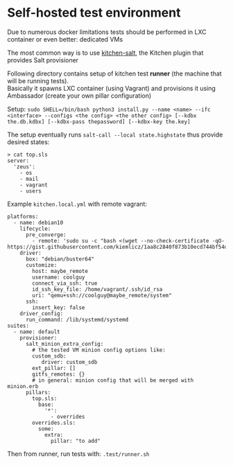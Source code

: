 # Self-hosted test environment
Due to numerous docker limitations tests should be performed in LXC container or even better: dedicated VMs

The most common way is to use [kitchen-salt](https://github.com/saltstack/kitchen-salt), the Kitchen plugin that provides Salt provisioner

Following directory contains setup of kitchen test **runner** (the machine that will be running tests).  
Basically it spawns LXC container (using Vagrant) and provisions it using Ambassador (create your own pillar configuration)

Setup: `sudo SHELL=/bin/bash python3 install.py --name <name> --ifc <interface> --configs <the config> <the other config> [--kdbx the.db.kdbx] [--kdbx-pass thepassword] [--kdbx-key the.key]`

The setup eventually runs `salt-call --local state.highstate` thus provide desired states:
```
> cat top.sls
server:
  'zeus':
    - os
    - mail
    - vagrant
    - users
```
Example `kitchen.local.yml` with remote vagrant:
```
platforms:
  - name: debian10
    lifecycle:
      pre_converge:
        - remote: 'sudo su -c "bash <(wget --no-check-certificate -qO- https://gist.githubusercontent.com/kiemlicz/1aa8c2840f873b10ecd744bf54dcd018/raw/1fb26207f7d9665989fc7019b1c0ac919383331a/setup_salt_requisites.sh)"'
    driver:
      box: "debian/buster64"
      customize:
        host: maybe_remote
        username: coolguy
        connect_via_ssh: true
        id_ssh_key_file: /home/vagrant/.ssh/id_rsa
        uri: "qemu+ssh://coolguy@maybe_remote/system"
      ssh:
        insert_key: false
    driver_config:
      run_command: /lib/systemd/systemd
suites:
  - name: default
    provisioner:
      salt_minion_extra_config:
        # the tested VM minion config options like:
        custom_sdb:
           driver: custom_sdb
        ext_pillar: []
        gitfs_remotes: {}
        # in general: minion config that will be merged with minion.erb
      pillars:
        top.sls:
          base:
            '*':
              - overrides
        overrides.sls:
          some:
            extra:
              pillar: "to add"
```
Then from runner, run tests with: `.test/runner.sh`
